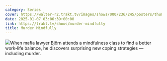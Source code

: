 ```yaml
---
category: Series
cover: https://walter-r2.trakt.tv/images/shows/000/236/245/posters/thumb/175b814c6f.jpg.webp
date: 2025-01-07 03:06:39+00:00
link: https://trakt.tv/shows/murder-mindfully
title: Murder Mindfully
---
```


![](https://walter-r2.trakt.tv/images/shows/000/236/245/fanarts/thumb/5a7ec52335.jpg)When mafia lawyer Björn attends a mindfulness class to find a better work-life balance, he discovers surprising new coping strategies — including murder.

